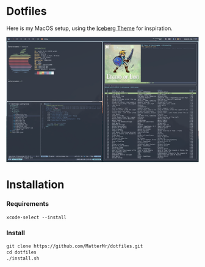# Dotfiles

Here is my MacOS setup, using the [Iceberg Theme](https://cocopon.github.io/iceberg.vim/) for inspiration.

![Screenshot of desktop setup](/.assets/Example.png)

# Installation

### Requirements

```
xcode-select --install
```

### Install

```
git clone https://github.com/MatterMr/dotfiles.git
cd dotfiles
./install.sh
```
